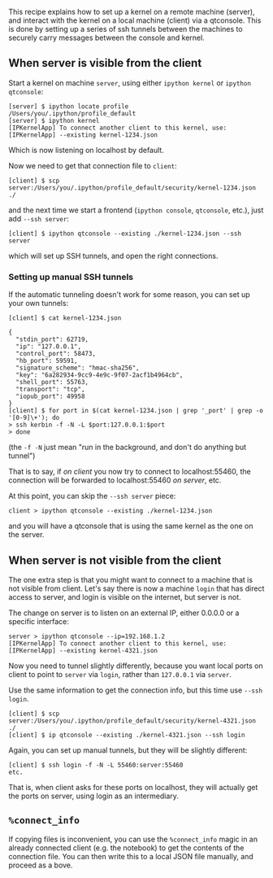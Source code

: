 This recipe explains how to set up a kernel on a remote machine (server), and interact with the kernel on a local machine (client) via a qtconsole. This is done by setting up a series of ssh tunnels between the machines to securely carry messages between the console and kernel. 

## When server is visible from the client

Start a kernel on machine `server`, using either `ipython kernel` or `ipython qtconsole`:

    [server] $ ipython locate profile
    /Users/you/.ipython/profile_default
    [server] $ ipython kernel
    [IPKernelApp] To connect another client to this kernel, use:
    [IPKernelApp] --existing kernel-1234.json

Which is now listening on localhost by default. 

Now we need to get that connection file to `client`:

    [client] $ scp server:/Users/you/.ipython/profile_default/security/kernel-1234.json ./

and the next time we start a frontend (`ipython console`, `qtconsole`, etc.), just add `--ssh server`:

    [client] $ ipython qtconsole --existing ./kernel-1234.json --ssh server

which will set up SSH tunnels, and open the right connections.


### Setting up manual SSH tunnels

If the automatic tunneling doesn't work for some reason, you can set up your own tunnels:

    [client] $ cat kernel-1234.json

    {
      "stdin_port": 62719, 
      "ip": "127.0.0.1", 
      "control_port": 58473, 
      "hb_port": 59591, 
      "signature_scheme": "hmac-sha256", 
      "key": "6a282934-9cc9-4e9c-9f07-2acf1b4964cb", 
      "shell_port": 55763, 
      "transport": "tcp", 
      "iopub_port": 49958
    }
    [client] $ for port in $(cat kernel-1234.json | grep '_port' | grep -o '[0-9]\+'); do
    > ssh kerbin -f -N -L $port:127.0.0.1:$port
    > done

(the `-f -N` just mean "run in the background, and don't do anything but tunnel")

That is to say, if *on client* you now try to connect to localhost:55460, the connection will be forwarded to localhost:55460 *on server*, etc.

At this point, you can skip the `--ssh server` piece:

    client > ipython qtconsole --existing ./kernel-1234.json

and you will have a qtconsole that is using the same kernel as the one on the server.

## When server is not visible from the client

The one extra step is that you might want to connect to a machine that is not visible from client.  Let's say there is now a machine `login` that has direct access to server, and login is visible on the internet, but server is not.

The change on server is to listen on an external IP, either 0.0.0.0 or a specific interface:

    server > ipython qtconsole --ip=192.168.1.2
    [IPKernelApp] To connect another client to this kernel, use:
    [IPKernelApp] --existing kernel-4321.json

Now you need to tunnel slightly differently, because you want local ports on client to point to `server` via `login`, rather than `127.0.0.1` via `server`.

Use the same information to get the connection info, but this time use `--ssh login`.

    [client] $ scp server:/Users/you/.ipython/profile_default/security/kernel-4321.json ./
    [client] $ ip qtconsole --existing ./kernel-4321.json --ssh login

Again, you can set up manual tunnels, but they will be slightly different:

    [client] $ ssh login -f -N -L 55460:server:55460
    etc.

That is, when client asks for these ports on localhost, they will actually get the ports on server, using login as an intermediary.


## `%connect_info`

If copying files is inconvenient, you can use the `%connect_info` magic in an already connected client (e.g. the notebook) to get the contents of the connection file.  You can then write this to a local JSON file manually, and proceed as a bove.